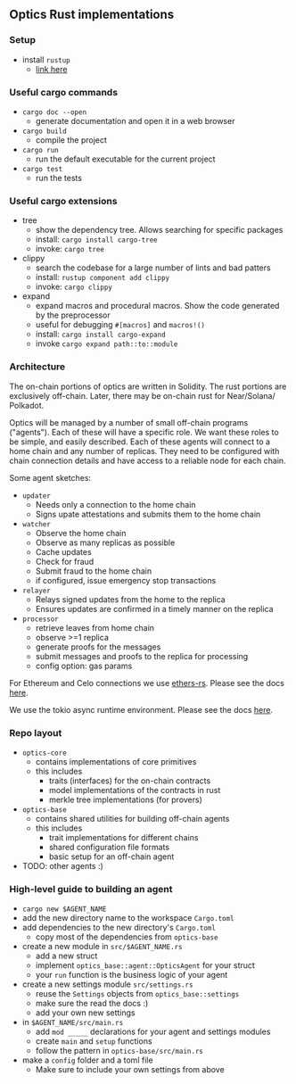 ## Optics Rust implementations

### Setup

- install `rustup`
  - [link here](https://rustup.rs/)

### Useful cargo commands

- `cargo doc --open`
  - generate documentation and open it in a web browser
- `cargo build`
  - compile the project
- `cargo run`
  - run the default executable for the current project
- `cargo test`
  - run the tests

### Useful cargo extensions

- tree
  - show the dependency tree. Allows searching for specific packages
  - install: `cargo install cargo-tree`
  - invoke: `cargo tree`
- clippy
  - search the codebase for a large number of lints and bad patters
  - install: `rustup component add clippy`
  - invoke: `cargo clippy`
- expand
  - expand macros and procedural macros. Show the code generated by the preprocessor
  - useful for debugging `#[macros]` and `macros!()`
  - install: `cargo install cargo-expand`
  - invoke `cargo expand path::to::module`

### Architecture

The on-chain portions of optics are written in Solidity. The rust portions are
exclusively off-chain. Later, there may be on-chain rust for Near/Solana/
Polkadot.

Optics will be managed by a number of small off-chain programs ("agents"). Each
of these will have a specific role. We want these roles to be simple, and
easily described. Each of these agents will connect to a home chain and any
number of replicas. They need to be configured with chain connection details
and have access to a reliable node for each chain.

Some agent sketches:

- `updater`
  - Needs only a connection to the home chain
  - Signs upate attestations and submits them to the home chain
- `watcher`
  - Observe the home chain
  - Observe as many replicas as possible
  - Cache updates
  - Check for fraud
  - Submit fraud to the home chain
  - if configured, issue emergency stop transactions
- `relayer`
  - Relays signed updates from the home to the replica
  - Ensures updates are confirmed in a timely manner on the replica
- `processor`
  - retrieve leaves from home chain
  - observe >=1 replica
  - generate proofs for the messages
  - submit messages and proofs to the replica for processing
  - config option: gas params

For Ethereum and Celo connections we use
[ethers-rs](https://github.com/gakonst/ethers-rs). Please see the docs
[here](https://docs.rs/ethers/0.2.0/ethers/).

We use the tokio async runtime environment. Please see the docs
[here](https://docs.rs/tokio/1.1.0/tokio/).

### Repo layout

- `optics-core`
  - contains implementations of core primitives
  - this includes
    - traits (interfaces) for the on-chain contracts
    - model implementations of the contracts in rust
    - merkle tree implementations (for provers)
- `optics-base`
  - contains shared utilities for building off-chain agents
  - this includes
    - trait implementations for different chains
    - shared configuration file formats
    - basic setup for an off-chain agent
- TODO: other agents :)

### High-level guide to building an agent

- `cargo new $AGENT_NAME`
- add the new directory name to the workspace `Cargo.toml`
- add dependencies to the new directory's `Cargo.toml`
  - copy most of the dependencies from `optics-base`
- create a new module in `src/$AGENT_NAME.rs`
  - add a new struct
  - implement `optics_base::agent::OpticsAgent` for your struct
  - your `run` function is the business logic of your agent
- create a new settings module `src/settings.rs`
  - reuse the `Settings` objects from `optics_base::settings`
  - make sure the read the docs :)
  - add your own new settings
- in `$AGENT_NAME/src/main.rs`
  - add `mod _____` declarations for your agent and settings modules
  - create `main` and `setup` functions
  - follow the pattern in `optics-base/src/main.rs`
- make a `config` folder and a toml file
  - Make sure to include your own settings from above

